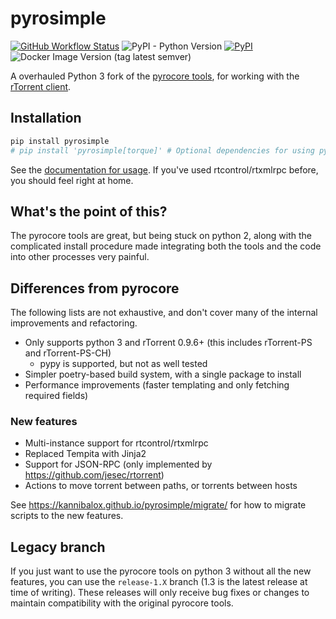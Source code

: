 # pyrosimple

[![GitHub Workflow Status](http://img.shields.io/github/actions/workflow/status/kannibalox/pyrosimple/pylint.yml?branch=main)](https://github.com/kannibalox/pyrosimple/actions/workflows/pylint.yml)
![PyPI - Python Version](https://img.shields.io/pypi/pyversions/pyrosimple)
[![PyPI](https://img.shields.io/pypi/v/pyrosimple)](https://pypi.org/project/pyrosimple/)
![Docker Image Version (tag latest semver)](https://img.shields.io/docker/v/kannibalox/pyrosimple/2)


A overhauled Python 3 fork of the [pyrocore
tools](https://github.com/pyroscope/pyrocore), for working with the
[rTorrent client](https://github.com/rakshasa/rtorrent).

## Installation

```bash
pip install pyrosimple
# pip install 'pyrosimple[torque]' # Optional dependencies for using pyrotorque
```

See the [documentation for usage](https://kannibalox.github.io/pyrosimple/).
If you've used rtcontrol/rtxmlrpc before, you should feel right at home.

## What's the point of this?

The pyrocore tools are great, but being stuck on python 2, along with
the complicated install procedure made integrating both the tools and
the code into other processes very painful.

## Differences from pyrocore

The following lists are not exhaustive, and don't cover many of the
internal improvements and refactoring.

- Only supports python 3 and rTorrent 0.9.6+ (this includes
  rTorrent-PS and rTorrent-PS-CH)
  - pypy is supported, but not as well tested
- Simpler poetry-based build system, with a single package to install
- Performance improvements (faster templating and only fetching
  required fields)

### New features

- Multi-instance support for rtcontrol/rtxmlrpc
- Replaced Tempita with Jinja2
- Support for JSON-RPC (only implemented by
  https://github.com/jesec/rtorrent)
- Actions to move torrent between paths, or torrents between hosts

See https://kannibalox.github.io/pyrosimple/migrate/ for how to
migrate scripts to the new features.

## Legacy branch

If you just want to use the pyrocore tools on python 3 without all the
new features, you can use the `release-1.X` branch (1.3 is the latest
release at time of writing).  These releases will only receive bug
fixes or changes to maintain compatibility with the original pyrocore
tools.
